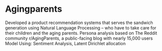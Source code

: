 # Agingparents
Developed a product recommendation systems that serves the sandwich generation using Natural Language Processing – who have to take care for their children and the aging parents. Persona analysis based on The Reddit community r/AgingParents, a public-facing blog with nearly 15,000 users Model Using: Sentiment Analysis, Latent Dirichlet allocation
